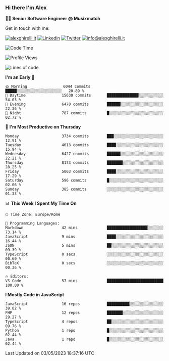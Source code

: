 ### Hi there I'm Alex

👨‍💻 __Senior Software Engineer @ Musixmatch__

Get in touch with me:

[![alexghirelli.it](https://img.shields.io/static/v1?label=alexghirelli.it&message=%20&color=red&logo=&style=flat-square&logoColor=white)](https://www.alexghirelli.it/)
[![Linkedin](https://img.shields.io/static/v1?label=Linkedin&message=%20&color=blue&logo=Linkedin&style=flat-square&logoColor=white)](https://linkedin.com/in/alexghirelli)
[![Twitter](https://img.shields.io/static/v1?label=Twitter&message=%20&color=blue&logo=Twitter&style=flat-square&logoColor=white)](https://twitter.com/alexGhirelli)
[![info@alexghirelli.it](https://img.shields.io/static/v1?label=info@alexghirelli.it&message=%20&color=red&logo=gmail&style=flat-square&logoColor=white)](mailto:info@alexghirelli.it)

<!--START_SECTION:waka-->
![Code Time](http://img.shields.io/badge/Code%20Time-7%2C444%20hrs%2020%20mins-blue)

![Profile Views](http://img.shields.io/badge/Profile%20Views-0-blue)

![Lines of code](https://img.shields.io/badge/From%20Hello%20World%20I%27ve%20Written-39.3%20million%20lines%20of%20code-blue)

**I'm an Early 🐤** 

```text
🌞 Morning                6044 commits        █████░░░░░░░░░░░░░░░░░░░░   20.89 % 
🌆 Daytime                15630 commits       ██████████████░░░░░░░░░░░   54.03 % 
🌃 Evening                6470 commits        ██████░░░░░░░░░░░░░░░░░░░   22.36 % 
🌙 Night                  787 commits         █░░░░░░░░░░░░░░░░░░░░░░░░   02.72 % 
```
📅 **I'm Most Productive on Thursday** 

```text
Monday                   3734 commits        ███░░░░░░░░░░░░░░░░░░░░░░   12.91 % 
Tuesday                  4613 commits        ████░░░░░░░░░░░░░░░░░░░░░   15.94 % 
Wednesday                6427 commits        ██████░░░░░░░░░░░░░░░░░░░   22.21 % 
Thursday                 8173 commits        ███████░░░░░░░░░░░░░░░░░░   28.25 % 
Friday                   5003 commits        ████░░░░░░░░░░░░░░░░░░░░░   17.29 % 
Saturday                 596 commits         █░░░░░░░░░░░░░░░░░░░░░░░░   02.06 % 
Sunday                   385 commits         ░░░░░░░░░░░░░░░░░░░░░░░░░   01.33 % 
```


📊 **This Week I Spent My Time On** 

```text
🕑︎ Time Zone: Europe/Rome

💬 Programming Languages: 
Markdown                 42 mins             ██████████████████░░░░░░░   73.14 % 
JavaScript               9 mins              ████░░░░░░░░░░░░░░░░░░░░░   16.44 % 
JSON                     5 mins              ██░░░░░░░░░░░░░░░░░░░░░░░   09.39 % 
TypeScript               0 secs              ░░░░░░░░░░░░░░░░░░░░░░░░░   00.60 % 
BibTeX                   0 secs              ░░░░░░░░░░░░░░░░░░░░░░░░░   00.36 % 

🔥 Editors: 
VS Code                  57 mins             █████████████████████████   100.00 % 
```

**I Mostly Code in JavaScript** 

```text
JavaScript               16 repos            ██████████░░░░░░░░░░░░░░░   39.02 % 
PHP                      12 repos            ███████░░░░░░░░░░░░░░░░░░   29.27 % 
TypeScript               4 repos             ██░░░░░░░░░░░░░░░░░░░░░░░   09.76 % 
Python                   1 repo              █░░░░░░░░░░░░░░░░░░░░░░░░   02.44 % 
Java                     1 repo              █░░░░░░░░░░░░░░░░░░░░░░░░   02.44 % 
```




 Last Updated on 03/05/2023 18:37:16 UTC
<!--END_SECTION:waka-->
